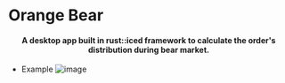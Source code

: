 # Orange Bear

<h4 align="center">A desktop app built in rust::iced framework to calculate the order's distribution during bear market.</h4>

* Example
![image](https://github.com/dylanchang44/OrangeBear/assets/52403864/1d5aab73-5bae-46ff-ae54-85849a784a41)
